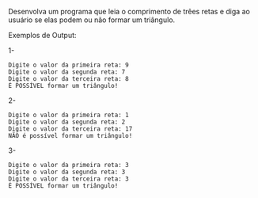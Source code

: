 Desenvolva um programa que leia o comprimento de trêes retas e diga ao usuário se elas podem ou não formar um triângulo.

Exemplos de Output:

1-
~~~
Digite o valor da primeira reta: 9
Digite o valor da segunda reta: 7
Digite o valor da terceira reta: 8
É POSSÍVEL formar um triângulo!
~~~
2-
~~~
Digite o valor da primeira reta: 1
Digite o valor da segunda reta: 2
Digite o valor da terceira reta: 17
NÃO é possível formar um triângulo!
~~~
3-
~~~
Digite o valor da primeira reta: 3
Digite o valor da segunda reta: 3
Digite o valor da terceira reta: 3
É POSSÍVEL formar um triângulo!
~~~